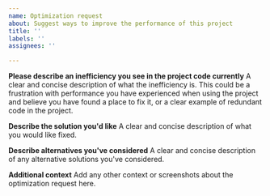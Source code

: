 ```yaml
---
name: Optimization request
about: Suggest ways to improve the performance of this project
title: ''
labels: ''
assignees: ''

---
```


**Please describe an inefficiency you see in the project code currently**
A clear and concise description of what the inefficiency is. This could be a frustration with performance you have experienced when using the project and believe you have found a place to fix it, or a clear example of redundant code in the project.

**Describe the solution you'd like**
A clear and concise description of what you would like fixed.

**Describe alternatives you've considered**
A clear and concise description of any alternative solutions you've considered.

**Additional context**
Add any other context or screenshots about the optimization request here.

